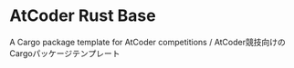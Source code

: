 <!-- -*- coding:utf-8-unix -*- -->

# AtCoder Rust Base

A Cargo package template for AtCoder competitions / AtCoder競技向けのCargoパッケージテンプレート

